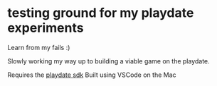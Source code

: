 # testing ground for my playdate experiments

Learn from my fails :) 

Slowly working my way up to building a viable game on the playdate.

Requires the [playdate sdk](https://play.date/dev/)
Built using VSCode on the Mac
